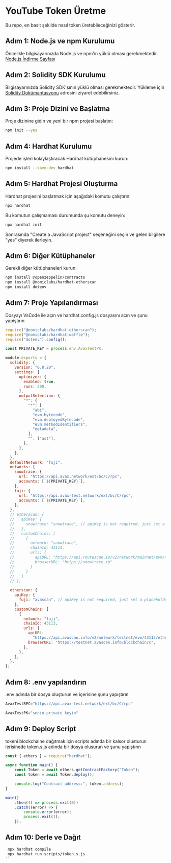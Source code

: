 # YouTube Token Üretme

Bu repo, en basit şekilde nasıl token üretebileceğinizi gösterir.

## Adım 1: Node.js ve npm Kurulumu

Öncelikle bilgisayarınızda Node.js ve npm'in yüklü olması gerekmektedir. [Node.js İndirme Sayfası](https://nodejs.org/)

## Adım 2: Solidity SDK Kurulumu

Bilgisayarınızda Solidity SDK'sının yüklü olması gerekmektedir. Yükleme için [Solidity Dokümantasyonu](https://docs.soliditylang.org/en/latest/installing-solidity.html) adresini ziyaret edebilirsiniz.

## Adım 3: Proje Dizini ve Başlatma

Proje dizinine gidin ve yeni bir npm projesi başlatın:
```bash
npm init --yes 
```

## Adım 4: Hardhat Kurulumu

Projede işleri kolaylaştıracak Hardhat kütüphanesini kurun:
```bash
npm install --save-dev hardhat
```

## Adım 5: Hardhat Projesi Oluşturma
Hardhat projesini başlatmak için aşağıdaki komutu çalıştırın:
```bash
npx hardhat
```
Bu komutun çalışmaması durumunda şu komutu deneyin:

```bash
npx hardhat init
```
Sonrasında "Create a JavaScript project" seçeneğini seçin ve gelen bilgilere "yes" diyerek ilerleyin.

## Adım 6: Diğer Kütüphaneler
Gerekli diğer kütüphaneleri kurun:
```bash
npm install @openzeppelin/contracts
npm install @nomiclabs/hardhat-etherscan
npm install dotenv
```
 
 ## Adım 7: Proje Yapılandırması

Dosyayı VsCode ile açın ve hardhat.config.js dosyasını açın ve şunu yapiştırın 
```js
require("@nomiclabs/hardhat-etherscan");
require("@nomiclabs/hardhat-waffle");
require("dotenv").config();

const PRIVATE_KEY = process.env.AvaxTestPK;

module.exports = {
  solidity: {
    version: "0.8.20",
    settings: {
      optimizer: {
        enabled: true,
        runs: 200,
      },
      outputSelection: {
        "*": {
          "*": [
            "abi",
            "evm.bytecode",
            "evm.deployedBytecode",
            "evm.methodIdentifiers",
            "metadata",
          ],
          "": ["ast"],
        },
      },
    },
  },
  defaultNetwork: "fuji",
  networks: {
    snowtrace: {
      url: "https://api.avax.network/ext/bc/C/rpc",
      accounts: [`${PRIVATE_KEY}`],
    },
    fuji: {
      url: "https://api.avax-test.network/ext/bc/C/rpc",
      accounts: [`${PRIVATE_KEY}`],
    },
  },
  // etherscan: {
  //   apiKey: {
  //     snowtrace: "snowtrace", // apiKey is not required, just set a placeholder
  //   },
  //   customChains: [
  //     {
  //       network: "snowtrace",
  //       chainId: 43114,
  //       urls: {
  //         apiURL: "https://api.routescan.io/v2/network/mainnet/evm/43114/etherscan",
  //         browserURL: "https://snowtrace.io"
  //       }
  //     }
  //   ]
  // },

  etherscan: {
    apiKey: {
      fuji: "avascan", // apiKey is not required, just set a placeholder
    },
    customChains: [
      {
        network: "fuji",
        chainId: 43113,
        urls: {
          apiURL:
            "https://api.avascan.info/v2/network/testnet/evm/43113/etherscan",
          browserURL: "https://testnet.avascan.info/blockchain/c",
        },
      },
    ],
  },
};
```

## Adım 8: .env yapılandırın

.env adında bir dosya oluşturun ve içerisine şunu yapıştırın

```js
AvaxTestRPC="https://api.avax-test.network/ext/bc/C/rpc"

AvaxTestPK="senin private keyin"
```

## Adım 9: Deploy Script
tokeni blockchaine dağıtmak için scripts adında bir kalsor olusturun ierisinede token.s.js adında bir dosya olusurun ve şunu yapıştırın 

```js
const { ethers } = require("hardhat");

async function main() {
    const Token = await ethers.getContractFactory("Token");
    const token = await Token.deploy();

    console.log("Contract address:", token.address);
}

main()
    .then(() => process.exit(0))
    .catch((error) => {
        console.error(error);
        process.exit(1);
    });
```

## Adım 10: Derle ve Dağıt

```bash
 npx hardhat compile
 npx hardhat run scripts/token.s.js
``